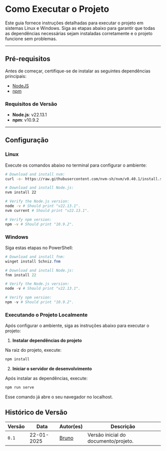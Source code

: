 # Como Executar o Projeto

Este guia fornece instruções detalhadas para executar o projeto em sistemas Linux e Windows. Siga as etapas abaixo para garantir que todas as dependências necessárias sejam instaladas corretamente e o projeto funcione sem problemas.

---

## Pré-requisitos

Antes de começar, certifique-se de instalar as seguintes dependências principais:

- [NodeJS](https://nodejs.org/en/download)
- [npm](https://www.npmjs.com/)

### Requisitos de Versão

- **Node.js**: v22.13.1
- **npm**: v10.9.2

---

## Configuração

### Linux

Execute os comandos abaixo no terminal para configurar o ambiente:

```bash
# Download and install nvm:
curl -o- https://raw.githubusercontent.com/nvm-sh/nvm/v0.40.1/install.sh | bash

# Download and install Node.js:
nvm install 22

# Verify the Node.js version:
node -v # Should print "v22.13.1".
nvm current # Should print "v22.13.1".

# Verify npm version:
npm -v # Should print "10.9.2".
```

### Windows

Siga estas etapas no PowerShell:

```powershell
# Download and install fnm:
winget install Schniz.fnm

# Download and install Node.js:
fnm install 22

# Verify the Node.js version:
node -v # Should print "v22.13.1".

# Verify npm version:
npm -v # Should print "10.9.2".
```

### Executando o Projeto Localmente

Após configurar o ambiente, siga as instruções abaixo para executar o projeto:

1. **Instalar dependências do projeto**

Na raiz do projeto, execute:

```bash
npm install
```
2. **Iniciar o servidor de desenvolvimento**

Após instalar as dependências, execute:

```bash
npm run serve
```
Esse comando já abre o seu navegador no localhost.


## Histórico de Versão

| Versão   | Data       | Autor(es)                                  | Descrição                                                                                   |
|----------|------------|--------------------------------------------|---------------------------------------------------------------------------------------------|
| `0.1`    | 22-01-2025 | [Bruno](https://github.com/brunobreis)     | Versão inicial do documento/projeto.                                                        |